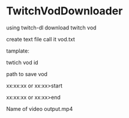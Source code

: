# TwitchVodDownloader
using twitch-dl download twitch vod

create text file call it vod.txt

tamplate:

twtich vod id

path to save vod
  
xx:xx:xx or xx:xx>start 
  
xx:xx:xx or xx:xx>end
  
Name of video output.mp4
